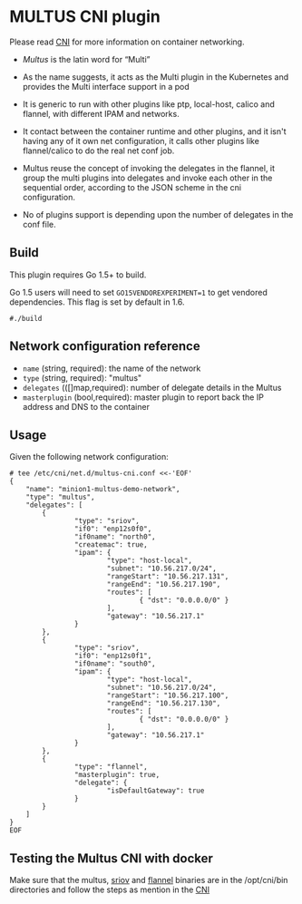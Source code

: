# MULTUS CNI plugin

Please read [CNI](https://github.com/containernetworking/cni) for more information on container networking.

- *Multus* is the latin word for “Multi”

- As the name suggests, it acts as the Multi plugin in the Kubernetes and provides the Multi interface support in a pod

- It is generic to run with other plugins like ptp, local-host, calico and flannel, with different IPAM and networks. 

- It contact between the container runtime and other plugins, and it isn't having any of it own net configuration, it calls other plugins like flannel/calico to do the real net conf job. 

- Multus reuse the concept of invoking the delegates in the flannel, it group the multi plugins into delegates and invoke each other in the sequential order, according to the JSON scheme in the cni configuration.

- No of plugins support is depending upon the number of delegates in the conf file.

## Build

This plugin requires Go 1.5+ to build.

Go 1.5 users will need to set `GO15VENDOREXPERIMENT=1` to get vendored dependencies. This flag is set by default in 1.6.

```
#./build
```
## Network configuration reference

* `name` (string, required): the name of the network
* `type` (string, required): "multus"
* `delegates` (([]map,required): number of delegate details in the Multus
* `masterplugin` (bool,required): master plugin to report back the IP address and DNS to the container

## Usage

Given the following network configuration:

```
# tee /etc/cni/net.d/multus-cni.conf <<-'EOF'
{
    "name": "minion1-multus-demo-network",
    "type": "multus",
    "delegates": [
        {
                "type": "sriov",
                "if0": "enp12s0f0",
                "if0name": "north0",
                "createmac": true,
                "ipam": {
                        "type": "host-local",
                        "subnet": "10.56.217.0/24",
                        "rangeStart": "10.56.217.131",
                        "rangeEnd": "10.56.217.190",
                        "routes": [
                                { "dst": "0.0.0.0/0" }
                        ],
                        "gateway": "10.56.217.1"
                }
        },
        {
                "type": "sriov",
                "if0": "enp12s0f1",
                "if0name": "south0",
                "ipam": {
                        "type": "host-local",
                        "subnet": "10.56.217.0/24",
                        "rangeStart": "10.56.217.100",
                        "rangeEnd": "10.56.217.130",
                        "routes": [
                                { "dst": "0.0.0.0/0" }
                        ],
                        "gateway": "10.56.217.1"
                }
        },
        {
                "type": "flannel",
                "masterplugin": true,
                "delegate": {
                        "isDefaultGateway": true
                }
        }
    ]
}
EOF

```
## Testing the Multus CNI with docker
Make sure that the multus, [sriov](https://github.com/Intel-Corp/sriov-cni) and [flannel](https://github.com/containernetworking/cni/blob/master/Documentation/flannel.md) binaries are in the /opt/cni/bin directories and follow the steps as mention in the [CNI](https://github.com/containernetworking/cni)
